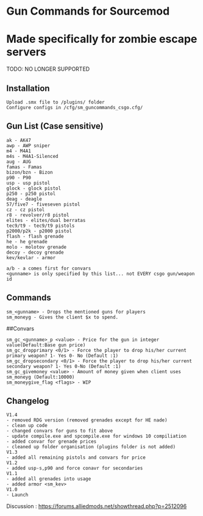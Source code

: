 # Gun Commands for Sourcemod
# Made specifically for zombie escape servers <ZE>

TODO: 
NO LONGER SUPPORTED
## Installation
```
Upload .smx file to /plugins/ folder
Configure configs in /cfg/sm_guncommands_csgo.cfg/
```
## Gun List (Case sensitive)
```
ak - AK47
awp - AWP sniper
m4 - M4A1 
m4s - M4A1-Silenced
aug - AUG 
famas - Famas
bizon/bzn - Bizon
p90 - P90
usp - usp pistol
glock - glock pistol
p250 - p250 pistol
deag - deagle
57/five7 - fiveseven pistol
cz - cz pistol
r8 - revolver/r8 pistol
elites - elites/dual berratas
tec9/t9 - tec9/t9 pistols
p2000/p2k - p2000 pistol
flash - flash grenade
he - he grenade 
molo - molotov grenade
decoy - decoy grenade
kev/kevlar - armor

a/b - a comes first for convars
<gunname> is only specified by this list... not EVERY csgo gun/weapon id
```
## Commands
```
sm_<gunname> - Drops the mentioned guns for players
sm_moneyg - Gives the client $x to spend.
```
##Convars
```
sm_gc_<gunname>_p <value> - Price for the gun in integer value(Default:Base gun price)
sm_gc_dropprimary <0/1> - Force the player to drop his/her current primary weapon? 1- Yes 0- No (Default :1)
sm_gc_dropsecondary <0/1> - Force the player to drop his/her current secondary weapon? 1- Yes 0-No (Default :1)
sm_gc_givemoney <value> - Amount of money given when client uses sm_moneyg (Default:10000)
sm_moneygive_flag <flags> - WIP
```

## Changelog
```
V1.4
- removed RDG version (removed grenades except for HE nade)
- clean up code
- changed convars for guns to fit above
- update compile.exe and spcompile.exe for windows 10 compiliation
- added convar for grenade prices
- cleaned up folder organisation (plugins folder is not added)
V1.3
- added all remaining pistols and convars for price
V1.2
- added usp-s,p90 and force conavr for secondaries
V1.1
- added all grenades into usage
- added armor <sm_kev>
V1.0
- Launch

```
Discussion : https://forums.alliedmods.net/showthread.php?p=2512096
